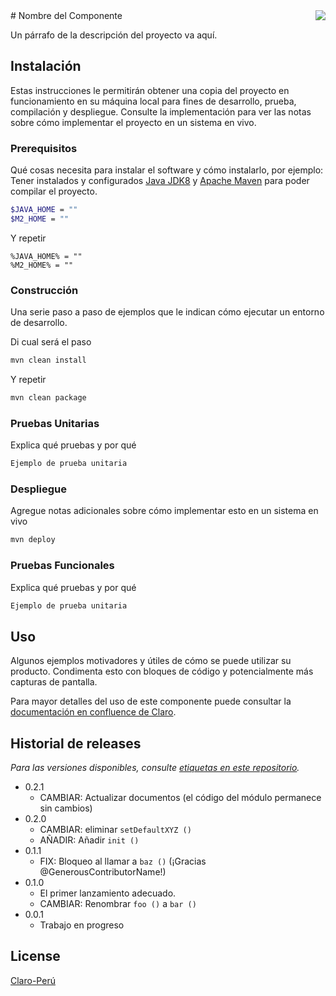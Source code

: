 <img src="http://www.claro.com.pe/recursos_contenido/personas/d848845f-eb56-4403-bc7a-b8dcfa4ed521-images252Flogo-claro-blanco.png" align="right"/>
# Nombre del Componente

Un párrafo de la descripción del proyecto va aquí.

## Instalación

Estas instrucciones le permitirán obtener una copia del proyecto en funcionamiento en su máquina local para fines de desarrollo, prueba, compilación y despliegue. Consulte la implementación para ver las notas sobre cómo implementar el proyecto en un sistema en vivo.

### Prerequisitos

Qué cosas necesita para instalar el software y cómo instalarlo, por ejemplo:
Tener instalados y configurados [Java JDK8](https://www.oracle.com/technetwork/java/javase/downloads/jdk8-downloads-2133151.html) y [Apache Maven](https://maven.apache.org/download.cgi) para poder compilar el proyecto.

```bash
$JAVA_HOME = ""
$M2_HOME = ""
```
Y repetir

```shell
%JAVA_HOME% = ""
%M2_HOME% = ""
```

### Construcción

Una serie paso a paso de ejemplos que le indican cómo ejecutar un entorno de desarrollo.

Di cual será el paso
```bash
mvn clean install
```
Y repetir
```bash
mvn clean package
```
### Pruebas Unitarias

Explica qué pruebas y por qué

```bash
Ejemplo de prueba unitaria
```

### Despliegue

Agregue notas adicionales sobre cómo implementar esto en un sistema en vivo

```bash
mvn deploy
```
### Pruebas Funcionales

Explica qué pruebas y por qué

```bash
Ejemplo de prueba unitaria
```

## Uso

Algunos ejemplos motivadores y útiles de cómo se puede utilizar su producto. Condimenta esto con bloques de código y potencialmente más capturas de pantalla.

Para mayor detalles del uso de este componente puede consultar la [documentación en confluence de Claro]().

## Historial de releases

*Para las versiones disponibles, consulte [etiquetas en este repositorio](https://github.com/your/project/tags).*

* 0.2.1
    * CAMBIAR: Actualizar documentos (el código del módulo permanece sin cambios)
* 0.2.0
    * CAMBIAR: eliminar `setDefaultXYZ ()`
    * AÑADIR: Añadir `init ()`
* 0.1.1
    * FIX: Bloqueo al llamar a `baz ()` (¡Gracias @GenerousContributorName!)
* 0.1.0
    * El primer lanzamiento adecuado.
    * CAMBIAR: Renombrar `foo ()` a `bar ()`
* 0.0.1
    * Trabajo en progreso

## License
[Claro-Perú](http://www.claro.com.pe/)
